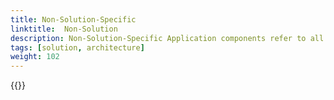 ```yaml
---
title: Non-Solution-Specific 
linktitle:  Non-Solution
description: Non-Solution-Specific Application components refer to all components other than the core solution or solution-specific Application typical used for devops.
tags: [solution, architecture]
weight: 102
---
```


{{<children>}}